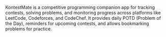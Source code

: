 KontestMate is a competitive programming companion app for tracking contests, solving problems, and monitoring progress across platforms like LeetCode, Codeforces, and CodeChef. It provides daily POTD (Problem of the Day), reminders for upcoming contests, and allows bookmarking problems for practice.
